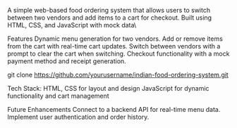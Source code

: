 A simple web-based food ordering system that allows users to switch between two vendors and add items to a cart for checkout. Built using HTML, CSS, and JavaScript with mock data\

Features
Dynamic menu generation for two vendors.
Add or remove items from the cart with real-time cart updates.
Switch between vendors with a prompt to clear the cart when switching.
Checkout functionality with a mock payment method and receipt generation.

git clone https://github.com/yourusername/indian-food-ordering-system.git

Tech Stack:
HTML, CSS for layout and design
JavaScript for dynamic functionality and cart management

Future Enhancements
Connect to a backend API for real-time menu data.
Implement user authentication and order history.
